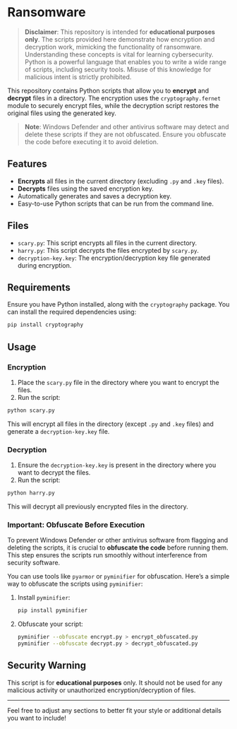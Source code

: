 # Ransomware

> **Disclaimer**: This repository is intended for **educational purposes only**. The scripts provided here demonstrate how encryption and decryption work, mimicking the functionality of ransomware. Understanding these concepts is vital for learning cybersecurity. Python is a powerful language that enables you to write a wide range of scripts, including security tools. Misuse of this knowledge for malicious intent is strictly prohibited.

This repository contains Python scripts that allow you to **encrypt** and **decrypt** files in a directory. The encryption uses the `cryptography.fernet` module to securely encrypt files, while the decryption script restores the original files using the generated key.

> **Note**: Windows Defender and other antivirus software may detect and delete these scripts if they are not obfuscated. Ensure you obfuscate the code before executing it to avoid deletion.

## Features
- **Encrypts** all files in the current directory (excluding `.py` and `.key` files).
- **Decrypts** files using the saved encryption key.
- Automatically generates and saves a decryption key.
- Easy-to-use Python scripts that can be run from the command line.

## Files
- `scary.py`: This script encrypts all files in the current directory.
- `harry.py`: This script decrypts the files encrypted by `scary.py`.
- `decryption-key.key`: The encryption/decryption key file generated during encryption.

## Requirements

Ensure you have Python installed, along with the `cryptography` package. You can install the required dependencies using:

```bash
pip install cryptography
```

## Usage

### Encryption
1. Place the `scary.py` file in the directory where you want to encrypt the files.
2. Run the script:

```bash
python scary.py
```
This will encrypt all files in the directory (except `.py` and `.key` files) and generate a `decryption-key.key` file.

### Decryption
1. Ensure the `decryption-key.key` is present in the directory where you want to decrypt the files.
2. Run the script:

```bash
python harry.py
```
This will decrypt all previously encrypted files in the directory.

### Important: Obfuscate Before Execution
To prevent Windows Defender or other antivirus software from flagging and deleting the scripts, it is crucial to **obfuscate the code** before running them. This step ensures the scripts run smoothly without interference from security software.

You can use tools like `pyarmor` or `pyminifier` for obfuscation. Here’s a simple way to obfuscate the scripts using `pyminifier`:

1. Install `pyminifier`:
   ```bash
   pip install pyminifier
   ```

2. Obfuscate your script:
   ```bash
   pyminifier --obfuscate encrypt.py > encrypt_obfuscated.py
   pyminifier --obfuscate decrypt.py > decrypt_obfuscated.py
   ```

## Security Warning

This script is for **educational purposes** only. It should not be used for any malicious activity or unauthorized encryption/decryption of files.

---

Feel free to adjust any sections to better fit your style or additional details you want to include!
